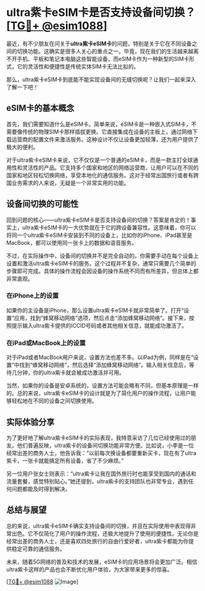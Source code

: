 # ultra紫卡eSIM卡是否支持设备间切换？[[TG💪+ @esim1088](https://t.me/s/esim1088)]

最近，有不少朋友在问关于**ultra紫卡eSIM卡**的问题，特别是关于它在不同设备之间的切换功能。这确实是很多人关心的重点之一。毕竟，现在我们的生活越来越离不开手机、平板和笔记本电脑这些智能设备，而eSIM卡作为一种新型的SIM卡形式，它的灵活性和便捷性是传统实体SIM卡无法比拟的。

那么，ultra紫卡eSIM卡到底能不能实现设备间的无缝切换呢？让我们一起来深入了解一下吧！

## eSIM卡的基本概念

首先，我们需要知道什么是eSIM卡。简单来说，eSIM卡是一种嵌入式SIM卡，不需要像传统的物理SIM卡那样插拔更换。它直接集成在设备的主板上，通过网络下载运营商的配置文件来激活服务。这种设计不仅让设备更加轻薄，还为用户提供了极大的便利。

对于ultra紫卡eSIM卡来说，它不仅仅是一个普通的eSIM卡，而是一款主打全球通用性和灵活性的产品。它支持多个国家和地区的网络运营商，让用户可以在不同的国家和地区轻松切换网络，享受本地化的通信服务。这对于经常出国旅行或者有跨国业务需求的人来说，无疑是一个非常实用的功能。

## 设备间切换的可能性

回到问题的核心——ultra紫卡eSIM卡是否支持设备间的切换？答案是肯定的！事实上，ultra紫卡eSIM卡的一大优势就在于它的跨设备兼容性。这意味着，你可以将同一个ultra紫卡eSIM卡安装到不同的设备上，比如你的iPhone、iPad甚至是MacBook，都可以使用同一张卡上的数据和语音服务。

不过，在实际操作中，设备间的切换并不是完全自动的。你需要手动在每个设备上设置和激活ultra紫卡eSIM卡的服务。这个过程并不复杂，通常只需要几个简单的步骤即可完成。具体的操作流程会因设备的操作系统不同而有所差异，但总体上都非常直观。

### 在iPhone上的设置

如果你的主设备是iPhone，那么设置ultra紫卡eSIM卡就非常简单了。打开“设置”应用，找到“蜂窝移动网络”选项，然后点击“添加蜂窝移动网络”。接下来，按照提示输入ultra紫卡提供的ICCID号码或者其他相关信息，就能成功激活了。

### 在iPad或MacBook上的设置

对于iPad或者MacBook用户来说，设置方法也差不多。以iPad为例，同样是在“设置”中找到“蜂窝移动网络”，然后选择“添加蜂窝移动网络”。输入相关信息后，等待几分钟，你的ultra紫卡就会被成功激活并可用。

当然，如果你的设备是安卓系统的，设置方法可能会略有不同，但基本原理是一样的。总的来说，ultra紫卡eSIM卡的设计就是为了简化用户的操作流程，让用户能够轻松地在不同的设备之间切换使用。

## 实际体验分享

为了更好地了解ultra紫卡eSIM卡的实际表现，我特意采访了几位已经使用过的朋友。他们普遍反映，ultra紫卡的设备间切换功能非常方便。比如说，小李是一位经常出差的商务人士，他告诉我：“以前每次换设备都要重新买卡，现在有了ultra紫卡，一张卡就能搞定所有设备，省了不少麻烦。”

另一位用户张女士则表示：“ultra紫卡让我在国外旅行时也能享受到国内的通话和流量套餐，感觉特别贴心。”她还提到，ultra紫卡的支持团队也非常专业，遇到任何问题都能及时得到解决。

## 总结与展望

总的来说，ultra紫卡eSIM卡确实支持设备间的切换，并且在实际使用中表现得非常出色。它不仅简化了用户的操作流程，还极大地提升了使用的便捷性。无论你是经常出差的商务人士，还是喜欢四处旅行的自由行爱好者，ultra紫卡都能为你提供稳定可靠的通信服务。

未来，随着5G网络的普及和技术的发展，eSIM卡的应用场景将会更加广泛。相信ultra紫卡这样的产品也会不断优化用户体验，为大家带来更多的惊喜。

[[TG💪+ @esim1088](https://t.me/s/esim1088) ![Image](https://i.postimg.cc/4NQfJmqS/Snipaste-2025-05-13-00-14-12.png)]